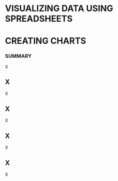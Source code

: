
# VISUALIZING DATA USING SPREADSHEETS #

# CREATING CHARTS #

### SUMMARY ###

X


## X ##

X



## X ##

X



## X ##

X



## X ##

X